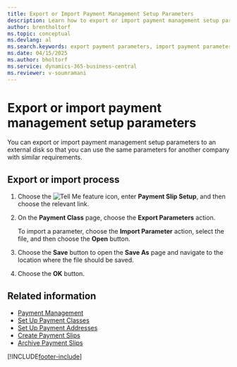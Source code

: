 ```yaml
---
title: Export or Import Payment Management Setup Parameters
description: Learn how to export or import payment management setup parameters to an external disk, enabling their reuse for another company with similar requirements.
author: brentholtorf
ms.topic: conceptual
ms.devlang: al
ms.search.keywords: export payment parameters, import payment parameters, payment management setup, payment management parameters, French version
ms.date: 04/15/2025
ms.author: bholtorf
ms.service: dynamics-365-business-central
ms.reviewer: v-soumramani
---
```


# Export or import payment management setup parameters

You can export or import payment management setup parameters to an external disk so that you can use the same parameters for another company with similar requirements.  

## Export or import process

1. Choose the ![Tell Me feature](../../media/ui-search/search_small.png "Tell me what you want to do") icon, enter **Payment Slip Setup**, and then choose the relevant link.  
1. On the **Payment Class** page, choose the **Export Parameters** action.  

   To import a parameter, choose the **Import Parameter** action, select the file, and then choose the **Open** button.  

1. Choose the **Save** button to open the **Save As** page and navigate to the location where the file should be saved.  
1. Choose the **OK** button.  

## Related information

- [Payment Management](payment-management.md)  
- [Set Up Payment Classes](how-to-set-up-payment-classes.md)  
- [Set Up Payment Addresses](how-to-set-up-payment-addresses.md)  
- [Create Payment Slips](how-to-create-payment-slips.md)  
- [Archive Payment Slips](how-to-archive-payment-slips.md)  

[!INCLUDE[footer-include](../../includes/footer-banner.md)]

